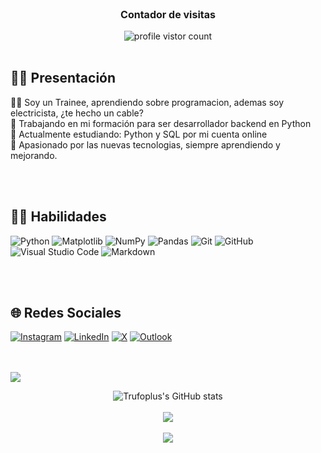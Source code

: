 <!--Contador de visitas-->
<div align="center"> 
<p style="font-size: medium"><b>Contador de visitas</b></p>
  <img src="https://profile-counter.glitch.me/Trufoplus/count.svg"  alt="profile vistor count"/><br><br>
</div>


<!--Sobre mi-->
<h2><b> 🙋‍♂️ Presentación </b></h2>

👨‍💻 Soy un Trainee, aprendiendo sobre programacion, ademas soy electricista, ¿te hecho un cable?<br>
🌱 Trabajando en mi formación para ser desarrollador backend en Python<br>
💬 Actualmente estudiando: Python y SQL por mi cuenta online<br>
🤔 Apasionado por las nuevas tecnologias, siempre aprendiendo y mejorando. 

 <!--Mis habilidades-->
<br><br>
<h2><b> 👨‍💻 Habilidades  </b></h2>

![Python](https://img.shields.io/badge/python-3670A0?style=for-the-badge&logo=python&logoColor=ffdd54)
![Matplotlib](https://img.shields.io/badge/Matplotlib-%23ffffff.svg?style=for-the-badge&logo=Matplotlib&logoColor=black)
![NumPy](https://img.shields.io/badge/numpy-%23013243.svg?style=for-the-badge&logo=numpy&logoColor=white)
![Pandas](https://img.shields.io/badge/pandas-%23150458.svg?style=for-the-badge&logo=pandas&logoColor=white)
![Git](https://img.shields.io/badge/git-%23F05033.svg?style=for-the-badge&logo=git&logoColor=white)
![GitHub](https://img.shields.io/badge/github-%23121011.svg?style=for-the-badge&logo=github&logoColor=white)
![Visual Studio Code](https://img.shields.io/badge/Visual%20Studio%20Code-0078d7.svg?style=for-the-badge&logo=visual-studio-code&logoColor=white)
![Markdown](https://img.shields.io/badge/markdown-%23000000.svg?style=for-the-badge&logo=markdown&logoColor=white)

 <!--Mis Redes sociales-->
<br><br>
<h2><b> 🌐 Redes Sociales </b></h2>

[	![Instagram](https://img.shields.io/badge/Instagram-%23E4405F.svg?style=for-the-badge&logo=Instagram&logoColor=white)](https://www.instagram.com/just.dhanny/) 
[![LinkedIn](https://img.shields.io/badge/linkedin-%230077B5.svg?style=for-the-badge&logo=linkedin&logoColor=white)](https://www.linkedin.com/in/daniel-galvan-cabrera-20b87b10b/) 
[![X](https://img.shields.io/badge/X-%23000000.svg?style=for-the-badge&logo=X&logoColor=white)](https://twitter.com/OniricohStyle) 
[![Outlook](https://img.shields.io/badge/Microsoft_Outlook-0078D4?style=for-the-badge&logo=microsoft-outlook&logoColor=white)](mailto:dani_tenerife9@hotmail.com)
 
 <!--Divisor horizontal-->
<br><br>
<img src="https://user-images.githubusercontent.com/73097560/115834477-dbab4500-a447-11eb-908a-139a6edaec5c.gif">

 <!--Mis estadisticas de Github-->
<div align="center">
  
![Trufoplus's GitHub stats](https://github-readme-stats.vercel.app/api?username=Trufoplus&theme=blueberry&hide_border=false&include_all_commits=false&count_private=false)<br/></b>
<br>
<b>![](https://github-readme-streak-stats.herokuapp.com/?user=Trufoplus&theme=blueberry&hide_border=false)<br/></b>
<br>
<b>![](https://github-readme-stats.vercel.app/api/top-langs/?username=Trufoplus&theme=blueberry&hide_border=false&include_all_commits=false&count_private=false&layout=compact)</b>
<br>
</div>



